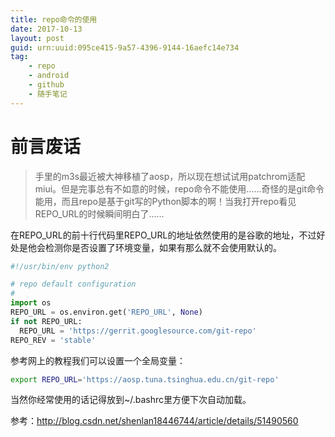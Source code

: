 ```yaml
---
title: repo命令的使用
date: 2017-10-13
layout: post
guid: urn:uuid:095ce415-9a57-4396-9144-16aefc14e734
tag:
    - repo
    - android
    - github
    - 随手笔记
---
```


# 前言废话

> 手里的m3s最近被大神移植了aosp，所以现在想试试用patchrom适配miui。但是完事总有不如意的时候，repo命令不能使用……奇怪的是git命令能用，而且repo是基于git写的Python脚本的啊！当我打开repo看见REPO\_URL的时候瞬间明白了……  

在REPO_URL的前十行代码里REPO\_URL的地址依然使用的是谷歌的地址，不过好处是他会检测你是否设置了环境变量，如果有那么就不会使用默认的。

````python
#!/usr/bin/env python2

# repo default configuration
#
import os
REPO_URL = os.environ.get('REPO_URL', None)
if not REPO_URL:
  REPO_URL = 'https://gerrit.googlesource.com/git-repo'
REPO_REV = 'stable'
````

参考网上的教程我们可以设置一个全局变量：

````bash
export REPO_URL='https://aosp.tuna.tsinghua.edu.cn/git-repo'
````

当然你经常使用的话记得放到~/.bashrc里方便下次自动加载。

参考：http://blog.csdn.net/shenlan18446744/article/details/51490560
